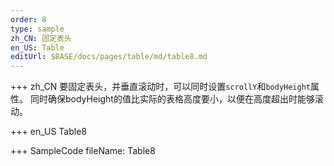 ```yaml
--- 
order: 8
type: sample
zh_CN: 固定表头
en_US: Table
editUrl: $BASE/docs/pages/table/md/table8.md
---
```


+++ zh_CN
要固定表头，并垂直滚动时，可以同时设置<Code>scrollY</Code>和<Code>bodyHeight</Code>属性。
同时确保bodyHeight的值比实际的表格高度要小，以便在高度超出时能够滚动。

+++ en_US
Table8

+++ SampleCode
fileName: Table8
